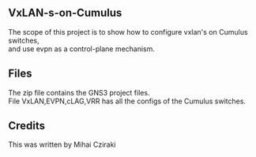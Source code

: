 <snippet>
  <content>

## VxLAN-s-on-Cumulus

The scope of this project is to show how to configure vxlan's on Cumulus switches,
<br>and use evpn as a control-plane mechanism.

## Files

The zip file contains the GNS3 project files.
<br>File VxLAN,EVPN,cLAG,VRR has all the configs of the Cumulus switches.

## Credits

This was written by Mihai Cziraki
</content>
</snippet>
